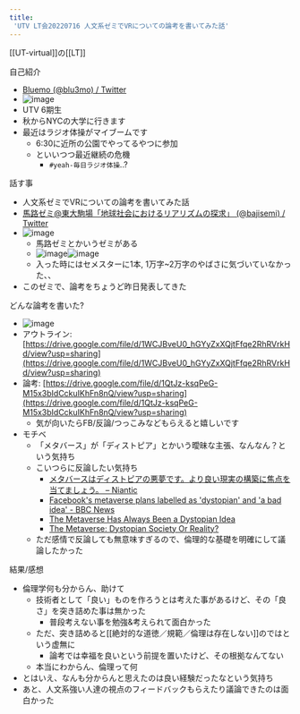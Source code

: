 ```yaml
---
title:
 'UTV LT会20220716 人文系ゼミでVRについての論考を書いてみた話'
---
```


[[UT-virtual]]の[[LT]]

自己紹介
- [Bluemo (@blu3mo) / Twitter](https://twitter.com/blu3mo)
- ![image](https://gyazo.com/067e97c1c24c3f28b9b89fd2706e69c3/thumb/1000)
- UTV 6期生
- 秋からNYCの大学に行きます
- 最近はラジオ体操がマイブームです
    - 6:30に近所の公園でやってるやつに参加
    - といいつつ最近継続の危機
        - `#yeah-毎日ラジオ体操`..?

話す事
- 人文系ゼミでVRについての論考を書いてみた話
- [馬路ゼミ@東大駒場「地球社会におけるリアリズムの探求」 (@bajisemi) / Twitter](https://twitter.com/bajisemi?ref_src=twsrc^google|twcamp^serp|twgr^author)
- ![image](https://gyazo.com/c979b4f1b48b2f26bb80e98a50fb5c2b/thumb/1000)
    - 馬路ゼミとかいうゼミがある
    - ![image](https://gyazo.com/7caa85bdc0029ab32c73bec1e9f2699c/thumb/1000)![image](https://gyazo.com/1582361b009cfc54599c5f1b31e2cc4b/thumb/1000)
    - 入った時にはセメスターに1本, 1万字~2万字のやばさに気づいていなかった、、
- このゼミで、論考をちょうど昨日発表してきた

どんな論考を書いた?
- ![image](https://gyazo.com/364051898d05cf550eabbb7701199862/thumb/1000)
- アウトライン: [https://drive.google.com/file/d/1WCJBveU0_hGYyZxXQjtFfqe2RhRVrkHd/view?usp=sharing](https://drive.google.com/file/d/1WCJBveU0_hGYyZxXQjtFfqe2RhRVrkHd/view?usp=sharing)
- 論考: [https://drive.google.com/file/d/1QtJz-ksqPeG-M15x3bIdCckuIKhFn8nQ/view?usp=sharing](https://drive.google.com/file/d/1QtJz-ksqPeG-M15x3bIdCckuIKhFn8nQ/view?usp=sharing)
    - 気が向いたらFB/反論/つっこみなどもらえると嬉しいです
- モチベ
    - 「メタバース」が「ディストピア」とかいう曖昧な主張、なんなん？という気持ち
    - こいつらに反論したい気持ち
        - [メタバースはディストピアの悪夢です。より良い現実の構築に焦点を当てましょう。 – Niantic](https://nianticlabs.com/blog/real-world-metaverse/?hl=ja)
        - [Facebook's metaverse plans labelled as 'dystopian' and 'a bad idea' - BBC News](https://www.bbc.com/news/technology-59154520)
        - [The Metaverse Has Always Been a Dystopian Idea](https://www.vice.com/en/article/v7eqbb/the-metaverse-has-always-been-a-dystopia)
        - [The Metaverse: Dystopian Society Or Reality?](https://www.forbes.com/sites/forbestechcouncil/2022/03/29/the-metaverse-dystopian-society-or-reality/?sh=4296aa1936ac)
    - ただ感情で反論しても無意味すぎるので、倫理的な基礎を明確にして議論したかった

結果/感想
- 倫理学何も分からん、助けて
    - 技術者として「良い」ものを作ろうとは考えた事があるけど、その「良さ」を突き詰めた事は無かった
        - 普段考えない事を勉強&考えられて面白かった
    - ただ、突き詰めると[[絶対的な道徳／規範／倫理は存在しない]]のではという虚無に
        - 論考では幸福を良いという前提を置いたけど、その根拠なんてない
    - 本当にわからん、倫理って何
- とはいえ、なんも分からんと思えたのは良い経験だったなという気持ち
- あと、人文系強い人達の視点のフィードバックもらえたり議論できたのは面白かった
